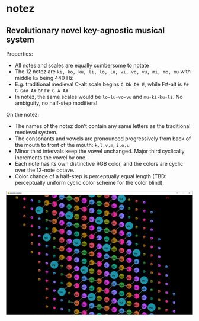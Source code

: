 # notez
## Revolutionary novel key-agnostic musical system

Properties:
- All notes and scales are equally cumbersome to notate
- The 12 notez are `ki, ko, ku, li, lo, lu, vi, vo, vu, mi, mo, mu` with middle `ko` being 440 Hz
- E.g. traditional medieval C-alt scale begins `C Db D# E`, while F#-alt is `F# G G## A#` or `F# G A A#`
- In notez, the same scales would be `lo-lu-vo-vu` and `mu-ki-ku-li`. No ambiguity, no half-step modifiers!

On the notez:
- The names of the notez don't contain any same letters as the traditional medieval system.
- The consonants and vowels are pronounced progressively from back of the mouth to front of the mouth: `k,l,v,m`, `i,o,u`
- Minor third intervals keep the vowel unchanged. Major third cyclically increments the vowel by one.
- Each note has its own distinctive RGB color, and the colors are cyclic over the 12-note octave.
- Color change of a half-step is perceptually equal length (TBD: perceptually uniform cyclic color scheme for the color blind).

![notez](screen_capture.png)